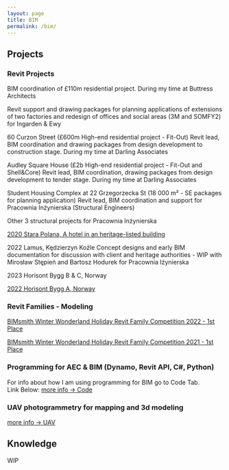 ```yaml
---
layout: page
title: BIM
permalink: /bim/
---
```


## Projects

### Revit Projects

BIM coordination of £110m residential project. During my time at Buttress Architects

Revit support and drawing packages for planning applications of extensions of two factories and
redesign of offices and social areas (3M and SOMFY2) for Ingarden & Ewy 

60 Curzon Street (£600m High-end residential project - Fit-Out) 
Revit lead, BIM coordination and drawing packages from design development to construction stage. During my time at Darling Associates

Audley Square House (£2b High-end residential project - Fit-Out and Shell&Core)
Revit lead, BIM coordination, drawing packages from design development to tender stage. During my time at Darling Associates

Student Housing Complex at 22 Grzegorzecka St (18 000 m² - SE packages for planning application)
Revit lead, BIM coordination and support for Pracownia Inżynierska (Structural Engineers) 

Other 3 structural projects for Pracownia Inżynierska

[2020 Stara Polana, A hotel in an heritage-listed building](https://w7k.pl/Stara-Polana/)

2022 Lamus, Kędzierzyn Koźle
Concept designs and early BIM documentation for discussion with client and heritage authorities - WIP with Mirosław Stępień and Bartosz Hodurek for Pracownia Iżynierska

2023 Horisont Bygg B & C, Norway

[2022 Horisont Bygg A, Norway](https://w7k.pl/HorisontByggA/)

### Revit Families - Modeling

[BIMsmith Winter Wonderland Holiday Revit Family Competition 2022 - 1st Place](https://w7k.pl/BIMSmith-Winter2022/)

[BIMsmith Winter Wonderland Holiday Revit Family Competition 2021 - 1st Place](https://w7k.pl/BIMSmith-Winter/)  

### Programming for AEC & BIM (Dynamo, Revit API, C#, Python)

For info about how I am using programming for BIM go to Code Tab.   
Link Below:
[more info -> Code](https://w7k.pl/code/)

### UAV photogrammetry for mapping and 3d modeling

[more info -> UAV](https://w7k.pl/uav/)

## Knowledge 

WIP